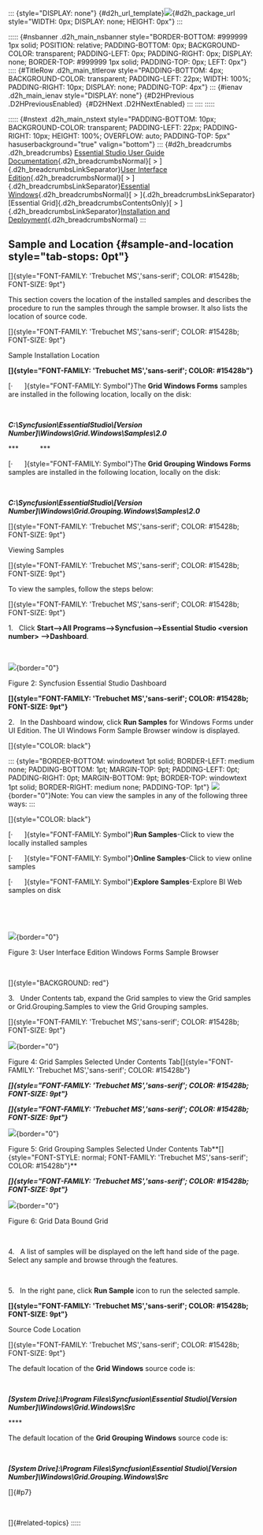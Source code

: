 ::: {style="DISPLAY: none"}
[](ms-xhelp:///?Id=d2h_url_template){#d2h_url_template}![](!package_url!){#d2h_package_url style="WIDTH: 0px; DISPLAY: none; HEIGHT: 0px"}
:::

::::: {#nsbanner .d2h_main_nsbanner style="BORDER-BOTTOM: #999999 1px solid; POSITION: relative; PADDING-BOTTOM: 0px; BACKGROUND-COLOR: transparent; PADDING-LEFT: 0px; PADDING-RIGHT: 0px; DISPLAY: none; BORDER-TOP: #999999 1px solid; PADDING-TOP: 0px; LEFT: 0px"}
:::: {#TitleRow .d2h_main_titlerow style="PADDING-BOTTOM: 4px; BACKGROUND-COLOR: transparent; PADDING-LEFT: 22px; WIDTH: 100%; PADDING-RIGHT: 10px; DISPLAY: none; PADDING-TOP: 4px"}
::: {#ienav .d2h_main_ienav style="DISPLAY: none"}
[](ms-xhelp:///?Id=8fedcd0a-00e1-4ad3-bb52-d4268b6bf2f6){#D2HPrevious .D2HPreviousEnabled}  [](ms-xhelp:///?Id=eefab357-400a-40d5-9e0f-8393d1dae21b){#D2HNext .D2HNextEnabled}
:::
::::
:::::

::::: {#nstext .d2h_main_nstext style="PADDING-BOTTOM: 10px; BACKGROUND-COLOR: transparent; PADDING-LEFT: 22px; PADDING-RIGHT: 10px; HEIGHT: 100%; OVERFLOW: auto; PADDING-TOP: 5px" hasuserbackground="true" valign="bottom"}
::: {#d2h_breadcrumbs .d2h_breadcrumbs}
[Essential Studio User Guide Documentation](ms-xhelp:///?Id=12457748-09e3-4d74-a240-8e049cedf030){.d2h_breadcrumbsNormal}[ \> ]{.d2h_breadcrumbsLinkSeparator}[User Interface Edition](ms-xhelp:///?Id=c29296b7-531c-413b-a0ec-488ca1f7f669){.d2h_breadcrumbsNormal}[ \> ]{.d2h_breadcrumbsLinkSeparator}[Essential Windows](ms-xhelp:///?Id=e60759d8-47a4-4570-9d7a-16a68d63f2ea){.d2h_breadcrumbsNormal}[ \> ]{.d2h_breadcrumbsLinkSeparator}[Essential Grid]{.d2h_breadcrumbsContentsOnly}[ \> ]{.d2h_breadcrumbsLinkSeparator}[Installation and Deployment](ms-xhelp:///?Id=0e624b94-f188-413f-b12b-7ae860b46530){.d2h_breadcrumbsNormal}
:::

## Sample and Location {#sample-and-location style="tab-stops: 0pt"}

[]{style="FONT-FAMILY: 'Trebuchet MS','sans-serif'; COLOR: #15428b; FONT-SIZE: 9pt"} 

This section covers the location of the installed samples and describes the procedure to run the samples through the sample browser. It also lists the location of source code.

[]{style="FONT-FAMILY: 'Trebuchet MS','sans-serif'; COLOR: #15428b; FONT-SIZE: 9pt"} 

Sample Installation Location

**[]{style="FONT-FAMILY: 'Trebuchet MS','sans-serif'; COLOR: #15428b"}** 

[·      ]{style="FONT-FAMILY: Symbol"}The **Grid Windows Forms** samples are installed in the following location, locally on the disk:

 

***C:\\Syncfusion\\EssentialStudio\\\[Version Number\]\\Windows\\Grid.Windows\\Samples\\2.0***

***           ***

[·      ]{style="FONT-FAMILY: Symbol"}The **Grid Grouping Windows Forms** samples are installed in the following location, locally on the disk:

 

***C:\\Syncfusion\\EssentialStudio\\\[Version Number\]\\Windows\\Grid.Grouping.Windows\\Samples\\2.0***

[]{style="FONT-FAMILY: 'Trebuchet MS','sans-serif'; COLOR: #15428b; FONT-SIZE: 9pt"} 

Viewing Samples

[]{style="FONT-FAMILY: 'Trebuchet MS','sans-serif'; COLOR: #15428b; FONT-SIZE: 9pt"} 

To view the samples, follow the steps below:

[]{style="FONT-FAMILY: 'Trebuchet MS','sans-serif'; COLOR: #15428b; FONT-SIZE: 9pt"} 

1.   Click **Start\--\>All Programs\--\>Syncfusion\--\>Essential Studio \<version number\> \--\>Dashboard**.

 

![](ImagesExt/image91_7.jpg){border="0"}

Figure 2: Syncfusion Essential Studio Dashboard

**[]{style="FONT-FAMILY: 'Trebuchet MS','sans-serif'; COLOR: #15428b; FONT-SIZE: 9pt"}** 

2.   In the Dashboard window, click **Run Samples** for Windows Forms under UI Edition. The UI Windows Form Sample Browser window is displayed.

[]{style="COLOR: black"} 

::: {style="BORDER-BOTTOM: windowtext 1pt solid; BORDER-LEFT: medium none; PADDING-BOTTOM: 1pt; MARGIN-TOP: 9pt; PADDING-LEFT: 0pt; PADDING-RIGHT: 0pt; MARGIN-BOTTOM: 9pt; BORDER-TOP: windowtext 1pt solid; BORDER-RIGHT: medium none; PADDING-TOP: 1pt"}
![](ImagesExt/image91_1.jpg){border="0"}Note: You can view the samples in any of the following three ways:
:::

[]{style="COLOR: black"} 

[·      ]{style="FONT-FAMILY: Symbol"}**Run Samples**-Click to view the locally installed samples

[·      ]{style="FONT-FAMILY: Symbol"}**Online Samples**-Click to view online samples

[·      ]{style="FONT-FAMILY: Symbol"}**Explore Samples**-Explore BI Web samples on disk

 

 

![](ImagesExt/image91_8.jpg){border="0"}

Figure 3: User Interface Edition Windows Forms Sample Browser

 

[]{style="BACKGROUND: red"} 

3.   Under Contents tab, expand the Grid samples to view the Grid samples or Grid.Grouping.Samples to view the Grid Grouping samples.

[]{style="FONT-FAMILY: 'Trebuchet MS','sans-serif'; COLOR: #15428b; FONT-SIZE: 9pt"} 

![](ImagesExt/image91_9.jpg){border="0"}

Figure 4: Grid Samples Selected Under Contents Tab[]{style="FONT-FAMILY: 'Trebuchet MS','sans-serif'; COLOR: #15428b"}

***[]{style="FONT-FAMILY: 'Trebuchet MS','sans-serif'; COLOR: #15428b; FONT-SIZE: 9pt"}*** 

***[]{style="FONT-FAMILY: 'Trebuchet MS','sans-serif'; COLOR: #15428b; FONT-SIZE: 9pt"}*** 

![](ImagesExt/image91_10.jpg){border="0"}

Figure 5: Grid Grouping Samples Selected Under Contents Tab**[]{style="FONT-STYLE: normal; FONT-FAMILY: 'Trebuchet MS','sans-serif'; COLOR: #15428b"}**

***[]{style="FONT-FAMILY: 'Trebuchet MS','sans-serif'; COLOR: #15428b; FONT-SIZE: 9pt"}*** 

![](ImagesExt/image91_11.jpg){border="0"}

Figure 6: Grid Data Bound Grid

 

4.   A list of samples will be displayed on the left hand side of the page. Select any sample and browse through the features.

 

5.   In the right pane, click **Run Sample** icon to run the selected sample.

**[]{style="FONT-FAMILY: 'Trebuchet MS','sans-serif'; COLOR: #15428b; FONT-SIZE: 9pt"}** 

Source Code Location

[]{style="FONT-FAMILY: 'Trebuchet MS','sans-serif'; COLOR: #15428b; FONT-SIZE: 9pt"} 

The default location of the **Grid Windows** source code is:

 

***\[System Drive\]:\\Program Files\\Syncfusion\\Essential Studio\\\[Version Number\]\\Windows\\Grid.Windows\\Src***

**** 

The default location of the **Grid Grouping Windows** source code is:

 

***\[System Drive\]:\\Program Files\\Syncfusion\\Essential Studio\\\[Version Number\]\\Windows\\Grid.Grouping.Windows\\Src***

[]{#p7} 

 

[]{#related-topics}
:::::
